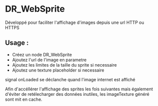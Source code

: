 # DR_WebSprite 
Développé pour faciliter l'affichage d'images depuis une url HTTP ou HTTPS

## Usage :
- Créez un node DR_WebSprite
- Ajoutez l'url de l'image en parametre
- Ajoutez les limites de la taille du sprite si necessaire
- Ajoutez une texture placeholder si necessaire

signal onLoaded se déclanche quand l'image internet est affiché

Afin d'accéllérer l'affichage des sprites les fois suivantes mais également d'éviter de retélecharger des données inutiles, les imageTexture généré sont mit en cache.
